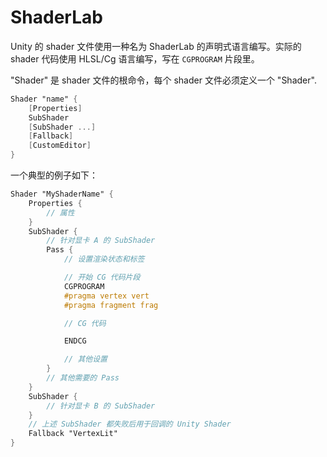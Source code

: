 # ShaderLab
Unity 的 shader 文件使用一种名为 ShaderLab 的声明式语言编写。实际的 shader 代码使用 HLSL/Cg 语言编写，写在 `CGPROGRAM` 片段里。

"Shader" 是 shader 文件的根命令，每个 shader 文件必须定义一个 "Shader".

```glsl
Shader "name" {
    [Properties]
    SubShader
    [SubShader ...]
    [Fallback]
    [CustomEditor]
}
```

一个典型的例子如下：

```glsl
Shader "MyShaderName" {
    Properties {
        // 属性
    }
    SubShader {
        // 针对显卡 A 的 SubShader
        Pass {
            // 设置渲染状态和标签

            // 开始 CG 代码片段
            CGPROGRAM
            #pragma vertex vert
            #pragma fragment frag

            // CG 代码

            ENDCG

            // 其他设置
        }
        // 其他需要的 Pass
    }
    SubShader {
        // 针对显卡 B 的 SubShader
    }
    // 上述 SubShader 都失败后用于回调的 Unity Shader
    Fallback "VertexLit"
}
```
